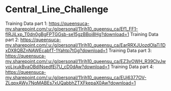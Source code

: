 # Central_Line_Challenge
Training Data part 1: https://queensuca-my.sharepoint.com/:u:/g/personal/11rjh10_queensu_ca/Ef1_FF1-fIRJiLxp_T0dn0gBgFPTGGsb-se15gzBBoi8Hg?download=1
Training Data part 2: https://queensuca-my.sharepoint.com/:u:/g/personal/11rjh10_queensu_ca/EarRRXJUozdOlaTi1DxDX8QBZnNAWEcabfT-1Yahtp7tGg?download=1
Training Data part 3: https://queensuca-my.sharepoint.com/:u:/g/personal/11rjh10_queensu_ca/EZ3vOWH_R39ClvJwvoLjxukBvaOBdINsedfEj7U_cD0dAw?download=1
Training Data part 4: https://queensuca-my.sharepoint.com/:u:/g/personal/11rjh10_queensu_ca/EUj6377OV-ZLqpxAWy7NqMABEs7xUQabbhZTXFkepaX0Aw?download=1
